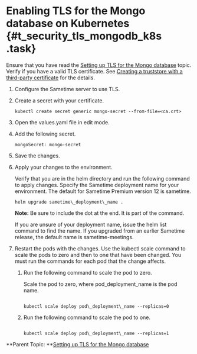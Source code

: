 # Enabling TLS for the Mongo database on Kubernetes {#t_security_tls_mongodb_k8s .task}

Ensure that you have read the [Setting up TLS for the Mongo database](security_mongodb_tls.md) topic. Verify if you have a valid TLS certificate. See [Creating a truststore with a third-party certificate](t_create_truststore.md) for the details.

1.  Configure the Sametime server to use TLS.

2.  Create a secret with your certificate.

    ``` {#codeblock_ats_gz1_4yb}
    kubectl create secret generic mongo-secret --from-file=<ca.crt>
    ```

3.  Open the values.yaml file in edit mode.

4.  Add the following secret.

    ``` {#codeblock_rt5_2bb_4yb}
    mongoSecret: mongo-secret
    ```

5.  Save the changes.

6.  Apply your changes to the environment.

    Verify that you are in the helm directory and run the following command to apply changes. Specify the Sametime deployment name for your environment. The default for Sametime Premium version 12 is sametime.

    ``` {#codeblock_iyn_51d_d5b}
    helm upgrade sametime\_deployment\_name .
    ```

    **Note:** Be sure to include the dot at the end. It is part of the command.

    If you are unsure of your deployment name, issue the helm list command to find the name. If you upgraded from an earlier Sametime release, the default name is sametime-meetings.

7.  Restart the pods with the changes. Use the kubectl scale command to scale the pods to zero and then to one that have been changed. You must run the commands for each pod that the change affects.

    1.  Run the following command to scale the pod to zero.

        Scale the pod to zero, where pod\_deployment\_name is the pod name.

        ``` {#codeblock_cwz_mwc_d5b}
        
        kubectl scale deploy pod\_deployment\_name --replicas=0
        
        ```

    2.  Run the following command to scale the pod to one.

        ``` {#codeblock_i2c_4wc_d5b}
        
        kubectl scale deploy pod\_deployment\_name --replicas=1
        ```


**Parent Topic:  **[Setting up TLS for the Mongo database](security_mongodb_tls.md)


